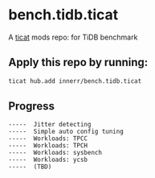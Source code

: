 # bench.tidb.ticat
A [ticat](https://github.com/innerr/ticat) mods repo:
for TiDB benchmark

## Apply this repo by running:
```bash
ticat hub.add innerr/bench.tidb.ticat
```

## Progress
```
-----  Jitter detecting
-----  Simple auto config tuning
-----  Workloads: TPCC
-----  Workloads: TPCH
-----  Workloads: sysbench
-----  Workloads: ycsb
-----  (TBD)
```
